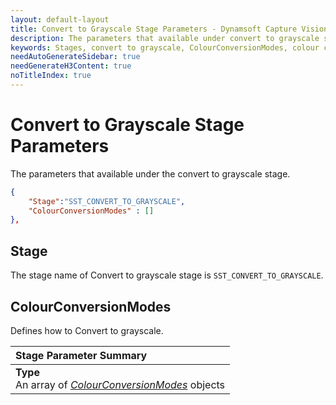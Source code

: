 ```yaml
---
layout: default-layout
title: Convert to Grayscale Stage Parameters - Dynamsoft Capture Vision Parameters
description: The parameters that available under convert to grayscale stage of Dynamsoft Capture Vision.
keywords: Stages, convert to grayscale, ColourConversionModes, colour conversion modes
needAutoGenerateSidebar: true
needGenerateH3Content: true
noTitleIndex: true
---
```


# Convert to Grayscale Stage Parameters

The parameters that available under the convert to grayscale stage.

```json
{
    "Stage":"SST_CONVERT_TO_GRAYSCALE",
    "ColourConversionModes" : []
},
```

## Stage

The stage name of Convert to grayscale stage is `SST_CONVERT_TO_GRAYSCALE`.

## ColourConversionModes

Defines how to Convert to grayscale.

| Stage Parameter Summary |
| :---------------------- |
| **Type**<br>An array of *[ColourConversionModes](colour-conversion-modes.md)* objects |
